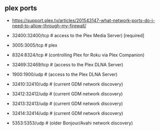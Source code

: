 ## plex ports
- https://support.plex.tv/articles/201543147-what-network-ports-do-i-need-to-allow-through-my-firewall/

- 32400:32400/tcp # access to the Plex Media Server) [required]
- 3005:3005/tcp   # plex
- 8324:8324/tcp   # (controlling Plex for Roku via Plex Companion)
- 32469:32469/tcp # (access to the Plex DLNA Server)
- 1900:1900/udp   # (access to the Plex DLNA Server)
- 32410:32410/udp # (current GDM network discovery)
- 32412:32412/udp # (current GDM network discovery)
- 32413:32413/udp # (current GDM network discovery)
- 32414:32414/udp # (current GDM network discovery)
- 5353:5353/udp   # (older Bonjour/Avahi network discovery)

